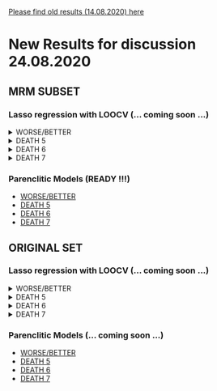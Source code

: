 [Please find old results (14.08.2020) here](old14082020.md)


# New Results for discussion 24.08.2020
## MRM SUBSET
### Lasso regression with LOOCV (... coming soon ...)

<details>
  <summary>WORSE/BETTER</summary>
  <br>
  <pre>
    | Type                 | AUC (95% CI)        | Final model                                |
    |----------------------|---------------------|--------------------------------------------|       
    | clinical             |                     |                                            |
    | proteomic            |                     |                                            |
    | clinical &  proteomic|                     |                                            |

  </pre>
</details>

<details>
  <summary>DEATH 5</summary>
  <br>
  <pre>
    | Type                 | AUC (95% CI)        | Final model                                |
    |----------------------|---------------------|--------------------------------------------|       
    | clinical             |                     |                                            |
    | proteomic            |                     |                                            |
    | clinical &  proteomic|                     |                                            |

  </pre>
</details>
</details>

<details>
  <summary>DEATH 6</summary>
  <br>
  <pre>
    | Type                 | AUC (95% CI)        | Final model                                |
    |----------------------|---------------------|--------------------------------------------|       
    | clinical             |                     |                                            |
    | proteomic            |                     |                                            |
    | clinical &  proteomic|                     |                                            |

  </pre>
</details>

<details>
  <summary>DEATH 7</summary>
  <br>
  <pre>
    | Type                 | AUC (95% CI)        | Final model                                |
    |----------------------|---------------------|--------------------------------------------|       
    | clinical             |                     |                                            |
    | proteomic            |                     |                                            |
    | clinical &  proteomic|                     |                                            |

  </pre>
</details>

### Parenclitic Models (READY !!!)
- [WORSE/BETTER](/24082020/MRM/A.md)
- [DEATH 5](/24082020/MRM/DEATH5.md)
- [DEATH 6](/24082020/MRM/DEATH6.md)
- [DEATH 7](/24082020/MRM/DEATH7.md)


## ORIGINAL SET
### Lasso regression with LOOCV (... coming soon ...)

<details>
  <summary>WORSE/BETTER</summary>
  <br>
  <pre>
    | Type                 | AUC (95% CI)        | Final model                                |
    |----------------------|---------------------|--------------------------------------------|       
    | clinical             |                     |                                            |
    | proteomic            |                     |                                            |
    | clinical &  proteomic|                     |                                            |

  </pre>
</details>

<details>
  <summary>DEATH 5</summary>
  <br>
  <pre>
    | Type                 | AUC (95% CI)        | Final model                                |
    |----------------------|---------------------|--------------------------------------------|       
    | clinical             |                     |                                            |
    | proteomic            |                     |                                            |
    | clinical &  proteomic|                     |                                            |

  </pre>
</details>
</details>

<details>
  <summary>DEATH 6</summary>
  <br>
  <pre>
    | Type                 | AUC (95% CI)        | Final model                                |
    |----------------------|---------------------|--------------------------------------------|       
    | clinical             |                     |                                            |
    | proteomic            |                     |                                            |
    | clinical &  proteomic|                     |                                            |

  </pre>
</details>

<details>
  <summary>DEATH 7</summary>
  <br>
  <pre>
    | Type                 | AUC (95% CI)        | Final model                                |
    |----------------------|---------------------|--------------------------------------------|       
    | clinical             |                     |                                            |
    | proteomic            |                     |                                            |
    | clinical &  proteomic|                     |                                            |

  </pre>
</details>

### Parenclitic Models (... coming soon ...)
- [WORSE/BETTER](/24082020/original/A.md)
- [DEATH 5](/24082020/MRM/original/DEATH5.md)
- [DEATH 6](/24082020/MRM/original/DEATH6.md)
- [DEATH 7](/24082020/MRM/original/DEATH7.md)

